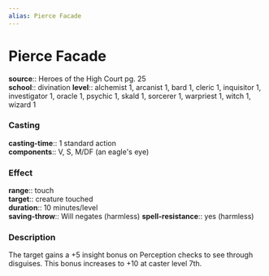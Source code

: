 ```yaml
---
alias: Pierce Facade
---
```


# Pierce Facade 

**source**:: Heroes of the High Court pg. 25  
**school**:: divination
**level**:: alchemist 1, arcanist 1, bard 1, cleric 1, inquisitor 1, investigator 1, oracle 1, psychic 1, skald 1, sorcerer 1, warpriest 1, witch 1, wizard 1

### Casting 

**casting-time**:: 1 standard action  
**components**:: V, S, M/DF (an eagle's eye)

### Effect 

**range**:: touch  
**target**:: creature touched  
**duration**:: 10 minutes/level  
**saving-throw**:: Will negates (harmless)
**spell-resistance**:: yes (harmless)

### Description 

The target gains a +5 insight bonus on Perception checks to see through disguises. This bonus increases to +10 at caster level 7th.
